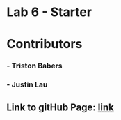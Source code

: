 # Lab 6 - Starter

# Contributors
### - **Triston Babers**  
### - **Justin Lau**  


## Link to gitHub Page: [link](https://tristonbabers.github.io/Lab6_Starter/)

